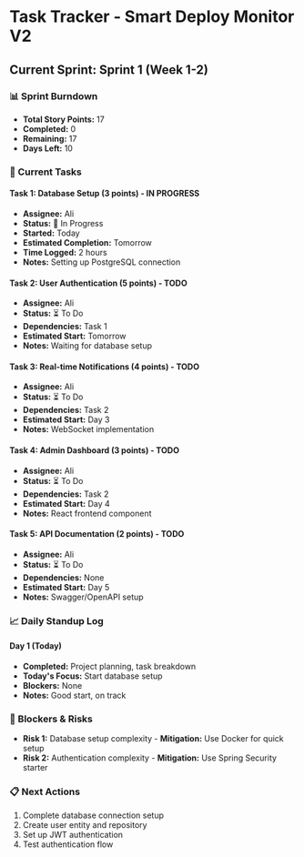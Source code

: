 # Task Tracker - Smart Deploy Monitor V2

## Current Sprint: Sprint 1 (Week 1-2)

### 📊 Sprint Burndown
- **Total Story Points:** 17
- **Completed:** 0
- **Remaining:** 17
- **Days Left:** 10

### 🎯 Current Tasks

#### Task 1: Database Setup (3 points) - IN PROGRESS
- **Assignee:** Ali
- **Status:** 🔄 In Progress
- **Started:** Today
- **Estimated Completion:** Tomorrow
- **Time Logged:** 2 hours
- **Notes:** Setting up PostgreSQL connection

#### Task 2: User Authentication (5 points) - TODO
- **Assignee:** Ali
- **Status:** ⏳ To Do
- **Dependencies:** Task 1
- **Estimated Start:** Tomorrow
- **Notes:** Waiting for database setup

#### Task 3: Real-time Notifications (4 points) - TODO
- **Assignee:** Ali
- **Status:** ⏳ To Do
- **Dependencies:** Task 2
- **Estimated Start:** Day 3
- **Notes:** WebSocket implementation

#### Task 4: Admin Dashboard (3 points) - TODO
- **Assignee:** Ali
- **Status:** ⏳ To Do
- **Dependencies:** Task 2
- **Estimated Start:** Day 4
- **Notes:** React frontend component

#### Task 5: API Documentation (2 points) - TODO
- **Assignee:** Ali
- **Status:** ⏳ To Do
- **Dependencies:** None
- **Estimated Start:** Day 5
- **Notes:** Swagger/OpenAPI setup

### 📈 Daily Standup Log

#### Day 1 (Today)
- **Completed:** Project planning, task breakdown
- **Today's Focus:** Start database setup
- **Blockers:** None
- **Notes:** Good start, on track

### 🚨 Blockers & Risks
- **Risk 1:** Database setup complexity - **Mitigation:** Use Docker for quick setup
- **Risk 2:** Authentication complexity - **Mitigation:** Use Spring Security starter

### 📋 Next Actions
1. Complete database connection setup
2. Create user entity and repository
3. Set up JWT authentication
4. Test authentication flow